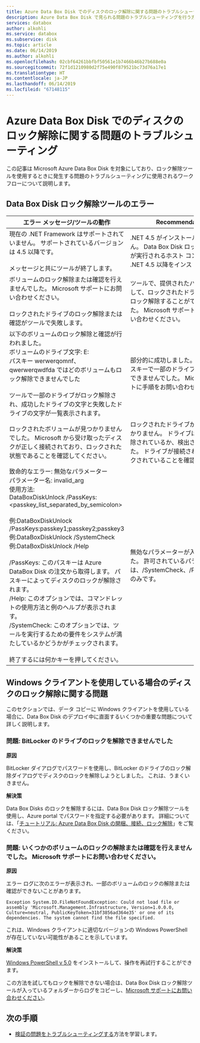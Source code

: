 ```yaml
---
title: Azure Data Box Disk でのディスクのロック解除に関する問題のトラブルシューティング | Microsoft Docs
description: Azure Data Box Disk で見られる問題のトラブルシューティングを行う方法について説明します。
services: databox
author: alkohli
ms.service: databox
ms.subservice: disk
ms.topic: article
ms.date: 06/14/2019
ms.author: alkohli
ms.openlocfilehash: 02cbf64261bbfbf50561e1b7466b46b27b688e0a
ms.sourcegitcommit: 72f1d1210980d2f75e490f879521bc73d76a17e1
ms.translationtype: HT
ms.contentlocale: ja-JP
ms.lasthandoff: 06/14/2019
ms.locfileid: "67148115"
---
```

# <a name="troubleshoot-disk-unlocking-issues-in-azure-data-box-disk"></a>Azure Data Box Disk でのディスクのロック解除に関する問題のトラブルシューティング

この記事は Microsoft Azure Data Box Disk を対象にしており、ロック解除ツールを使用するときに発生する問題のトラブルシューティングに使用されるワークフローについて説明します。 


<!--## Query activity logs

Use the activity logs to find who unlocked and accessed the disks. Your Data Box Disk arrive on your premises in a locked state. You can use the device credentials available in the Azure portal for your order to unlock them.  

To figure out who accessed the **Device credentials** blade, you can query the Activity logs.  Any action that involves accessing **Device details > Credentials** blade is logged into the activity logs as `ListCredentials` action.

![Query Activity logs](media/data-box-logs/query-activity-log-1.png)-->


## <a name="data-box-disk-unlock-tool-errors"></a>Data Box Disk ロック解除ツールのエラー


| エラー メッセージ/ツールの動作      | Recommendations                                                                             |
|-------------------------------------------------------------------------------------------------------------------------------------|------------------------------------------------------------------------------------------------------|
| 現在の .NET Framework はサポートされていません。 サポートされているバージョンは 4.5 以降です。<br><br>メッセージと共にツールが終了します。  | .NET 4.5 がインストールされていません。 Data Box Disk ロック解除ツールが実行されるホスト コンピューターに .NET 4.5 以降をインストールします。                                                                            |
| ボリュームのロック解除または確認を行えませんでした。 Microsoft サポートにお問い合わせください。  <br><br>ロックされたドライブのロック解除または確認がツールで失敗します。 | ツールで、提供されたパスキーを使用して、ロックされたドライブを 1 つもロック解除することができませんでした。 Microsoft サポートに手順をお問い合わせください。                                                |
| 以下のボリュームのロック解除と確認が行われました。 <br>ボリュームのドライブ文字: E:<br>パスキー werwerqomnf、qwerwerqwdfda ではどのボリュームもロック解除できませんでした <br><br>ツールで一部のドライブがロック解除され、成功したドライブの文字と失敗したドライブの文字が一覧表示されます。| 部分的に成功しました。 提供されたパスキーで一部のドライブをロック解除できませんでした。 Microsoft サポートに手順をお問い合わせください。 |
| ロックされたボリュームが見つかりませんでした。 Microsoft から受け取ったディスクが正しく接続されており、ロックされた状態であることを確認してください。          | ロックされたドライブがツールで見つかりません。 ドライブは既にロック解除されているか、検出されませんでした。 ドライブが接続されており、ロックされていることを確認します。                                                           |
| 致命的なエラー: 無効なパラメーター<br>パラメーター名: invalid_arg<br>使用方法:<br>DataBoxDiskUnlock /PassKeys:<passkey_list_separated_by_semicolon><br><br>例:DataBoxDiskUnlock /PassKeys:passkey1;passkey2;passkey3<br>例:DataBoxDiskUnlock /SystemCheck<br>例:DataBoxDiskUnlock /Help<br><br>/PassKeys:      このパスキーは Azure DataBox Disk の注文から取得します。 パスキーによってディスクのロックが解除されます。<br>/Help:          このオプションでは、コマンドレットの使用方法と例のヘルプが表示されます。<br>/SystemCheck:   このオプションでは、ツールを実行するための要件をシステムが満たしているかどうかがチェックされます。<br><br>終了するには何かキーを押してください。 | 無効なパラメーターが入力されました。 許可されているパラメーターは、/SystemCheck、/PassKey、/Help のみです。|


## <a name="unlock-issues-for-disks-when-using-a-windows-client"></a>Windows クライアントを使用している場合のディスクのロック解除に関する問題

このセクションでは、データ コピーに Windows クライアントを使用している場合に、Data Box Disk のデプロイ中に直面するいくつかの重要な問題について詳しく説明します。

### <a name="issue-could-not-unlock-drive-from-bitlocker"></a>問題: BitLocker のドライブのロックを解除できませんでした
 
**原因** 

BitLocker ダイアログでパスワードを使用し、BitLocker のドライブのロック解除ダイアログでディスクのロックを解除しようとしました。 これは、うまくいきません。

**解決策**

Data Box Disks のロックを解除するには、Data Box Disk ロック解除ツールを使用し、Azure portal でパスワードを指定する必要があります。 詳細については、「[チュートリアル: Azure Data Box Disk の開梱、接続、ロック解除](data-box-disk-deploy-set-up.md#connect-to-disks-and-get-the-passkey)」をご覧ください。
 
### <a name="issue-could-not-unlock-or-verify-some-volumes-contact-microsoft-support"></a>問題: いくつかのボリュームのロックの解除または確認を行えませんでした。 Microsoft サポートにお問い合わせください。
 
**原因**

エラー ログに次のエラーが表示され、一部のボリュームのロックの解除または確認ができないことがあります。

`Exception System.IO.FileNotFoundException: Could not load file or assembly 'Microsoft.Management.Infrastructure, Version=1.0.0.0, Culture=neutral, PublicKeyToken=31bf3856ad364e35' or one of its dependencies. The system cannot find the file specified.`
 
これは、Windows クライアントに適切なバージョンの Windows PowerShell が存在していない可能性があることを示しています。

**解決策**

[Windows PowerShell v 5.0](https://www.microsoft.com/download/details.aspx?id=54616) をインストールして、操作を再試行することができます。
 
この方法を試してもロックを解除できない場合は、Data Box Disk ロック解除ツールが入っているフォルダーからログをコピーし、[Microsoft サポートにお問い合わせください](data-box-disk-contact-microsoft-support.md)。

## <a name="next-steps"></a>次の手順

- [検証の問題をトラブルシューティングする](data-box-disk-troubleshoot.md)方法を学習します。
